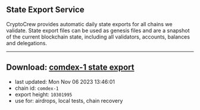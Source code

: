 ## State Export Service
CryptoCrew provides automatic daily state exports for all chains we validate. State export files can be used as genesis files and are a snapshot of the current blockchain state, including all validators, accounts, balances and delegations.

---
**Download: [comdex-1 state export](https://dl.ccvalidators.com/SERVICE/comdex/comdex-1_export_10301995.json)**
---

- last updated: Mon Nov 06 2023 13:46:01
- chain id: `comdex-1`
- export height: `10301995`
- use for: airdrops, local tests, chain recovery
